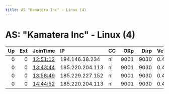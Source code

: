 ```yaml
---
title: AS "Kamatera Inc" - Linux (4)
---
```


# AS: "Kamatera Inc" - Linux (4)

|   Up |   Ext | JoinTime                                                                                              | IP              | CC   |   ORp |   Dirp | Version   | Contact          | Nickname   |   eFamMembers |
|-----:|------:|:------------------------------------------------------------------------------------------------------|:----------------|:-----|------:|-------:|:----------|:-----------------|:-----------|--------------:|
|    0 |     0 | [12:51:12](https://nusenu.github.io/OrNetStats/w/relay/4AC95A12F1B8606FA520055FF6536DC7AC844435.html) | 194.146.38.234  | nl   |  9001 |   9030 | 0.4.2.7   | lin0de.tor@pm.me | LIN0DEKT01 |             1 |
|    0 |     0 | [13:43:44](https://nusenu.github.io/OrNetStats/w/relay/C0D68E925FAC5103DF9F5FD626E6A5E3030C9943.html) | 185.220.204.113 | nl   |  9001 |   9030 | 0.4.2.7   | lin0de.tor@pm.me | LIN0DEKT02 |             1 |
|    0 |     0 | [13:58:49](https://nusenu.github.io/OrNetStats/w/relay/71A07D884D56E71ACA48532D50094D7EA01510E9.html) | 185.229.227.152 | nl   |  9001 |   9030 | 0.4.2.7   | lin0de.tor@pm.me | LIN0DEKT03 |             1 |
|    0 |     0 | [14:44:52](https://nusenu.github.io/OrNetStats/w/relay/B6ADEED7CD3850E578D26983E001ED79EA32FA10.html) | 185.220.204.113 | nl   |  9001 |   9030 | 0.4.2.7   | lin0de.tor@pm.me | LIN0DEKT02 |             1 |
